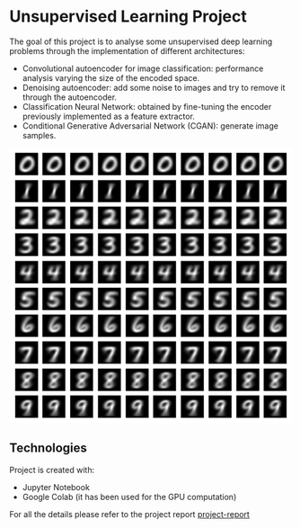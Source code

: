 # Unsupervised Learning Project
The goal of this project is to analyse some unsupervised deep learning problems through the implementation of different architectures:
- Convolutional autoencoder for image classification: performance analysis varying the size of the encoded space. 
- Denoising autoencoder: add some noise to images and try to remove it through the autoencoder.
- Classification Neural Network: obtained by fine-tuning the encoder previously implemented as a feature extractor. 
- Conditional Generative Adversarial Network (CGAN): generate image samples.

![GAN-output](https://github.com/davidegarbelotto/Unsupervised-Learning-Project/blob/635ab2c0a622c60570b5ddef34e87ae79a788b5a/images/GAN.png)

## Technologies
Project is created with:
* Jupyter Notebook
* Google Colab (it has been used for the GPU computation)

For all the details please refer to the project report [project-report](project-report.pdf)
